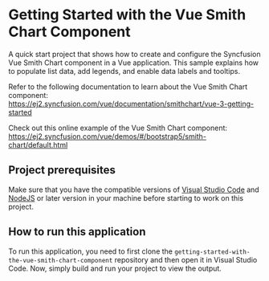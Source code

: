 # Getting Started with the Vue Smith Chart Component

A quick start project that shows how to create and configure the Syncfusion Vue Smith Chart component in a Vue application. This sample explains how to populate list data, add legends, and enable data labels and tooltips.   
 
Refer to the following documentation to learn about the Vue Smith Chart component: 
https://ej2.syncfusion.com/vue/documentation/smithchart/vue-3-getting-started  

Check out this online example of the Vue Smith Chart component:
https://ej2.syncfusion.com/vue/demos/#/bootstrap5/smith-chart/default.html

## Project prerequisites
Make sure that you have the compatible versions of [Visual Studio Code](https://code.visualstudio.com/download ) and [NodeJS](https://nodejs.org/en/download) or later version in your machine before starting to work on this project.

## How to run this application
To run this application, you need to first clone the `getting-started-with-the-vue-smith-chart-component` repository and then open it in Visual Studio Code. Now, simply build and run your project to view the output.